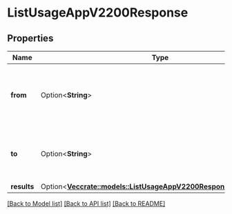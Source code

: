 # ListUsageAppV2200Response

## Properties

Name | Type | Description | Notes
------------ | ------------- | ------------- | -------------
**from** | Option<**String**> | The calculated starting time (exclusive) used internally. | [optional]
**to** | Option<**String**> | The calculated ending time (exclusive) used internally. | [optional]
**results** | Option<[**Vec<crate::models::ListUsageAppV2200ResponseResultsInner>**](list_usage_app_v2_200_response_results_inner.md)> |  | [optional]

[[Back to Model list]](../README.md#documentation-for-models) [[Back to API list]](../README.md#documentation-for-api-endpoints) [[Back to README]](../README.md)


